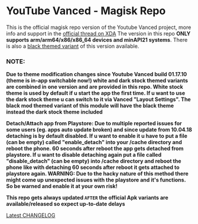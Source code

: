 # YouTube Vanced - Magisk Repo

This is the official magisk repo version of the Youtube Vanced project, more info and support in the [official thread on XDA](https://forum.xda-developers.com/android/apps-games/app-youtube-vanced-edition-t3758757)
The version in this repo **ONLY supports arm/arm64/x86/x86_64 devices and minAPI21 systems**. There is also a [black themed variant](https://github.com/Magisk-Modules-Repo/iYTBP-Vanced-Magisk-Repo) of this version available.

### NOTE:
**Due to theme modification changes since Youtube Vanced build 01.17.10 (theme is in-app switchable now!) white and dark stock themed variants are combined in one version and are provided in this repo.
White stock theme is used by default if u start the app the first time. If u want to use the dark stock theme u can switch to it via Vanced "Layout Settings". The black mod themed variant of
this module will have the black theme instead the dark stock theme included**

**Detach/Attach app from Playstore:
Due to multiple reported issues for some users (eg. apps auto update broken) and since update from 10.04.18 detaching is by default disabled. If u want to enable it u have to put a file (can be empty) called "enable_detach"
into your /cache directory and reboot the phone. 60 seconds after reboot the app gets detached from playstore. If u want to disable detaching again put a file called "disable_detach" (can be empty) into /cache directory and
reboot the phone like with detaching 60 seconds after reboot it gets attached to playstore again.
WARNING: Due to the hacky nature of this method there might come up unexpected issues with the playstore and it's functions. So be warned and enable it at your own risk!**

**This repo gets always updated `AFTER` the official Apk variants are available/released so expect up-to-date delays**

[Latest CHANGELOG](http://vanced.cf/Home/Changelogs)